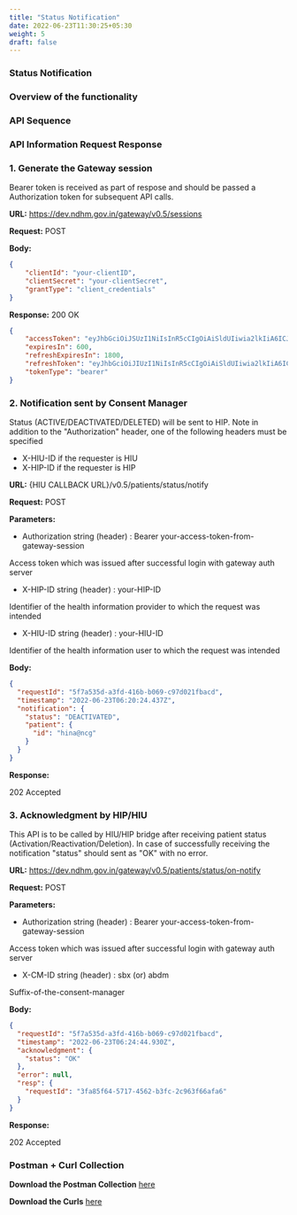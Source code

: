 ```yaml
---
title: "Status Notification"
date: 2022-06-23T11:30:25+05:30
weight: 5
draft: false
---
```



###  Status Notification

### Overview of the functionality


### API Sequence


### API Information Request Response


### 1. Generate the Gateway session

Bearer token is received as part of respose and should be passed a Authorization token for subsequent API calls.

**URL:** https://dev.ndhm.gov.in/gateway/v0.5/sessions

**Request:** POST  

**Body:**

```json
{
    "clientId": "your-clientID",
    "clientSecret": "your-clientSecret",
    "grantType": "client_credentials"
}
```

**Response:** 200   OK

```json
{
    "accessToken": "eyJhbGciOiJSUzI1NiIsInR5cCIgOiAiSldUIiwia2lkIiA6ICJBbFJiNVdDbThUbTlFSl9JZk85ejA2ajlvQ3Y1MXBLS0ZrbkdiX1RCdkswIn0.eyJleHAiOjE2NTMzNjkyNTYsImlhdCI6MTY1MzM2ODY1NnR",
    "expiresIn": 600,
    "refreshExpiresIn": 1800,
    "refreshToken": "eyJhbGciOiJIUzI1NiIsInR5cCIgOiAiSldUIiwia2lkIiA6ICIyMWU5NzA4OS00ZTcxLTQyNGEtOTAzYS1jOTAyMWM1NmFlNWYifQ.eyJleHAiOjE2NTMzNzA0NTYsImlhdCI6MTY1MzM2ODY1NiwianRpIjoi",
    "tokenType": "bearer"
}
```





### 2. Notification sent by Consent Manager

Status (ACTIVE/DEACTIVATED/DELETED) will be sent to HIP. Note in addition to the "Authorization" header, one of the following headers must be specified

- X-HIU-ID if the requester is HIU
- X-HIP-ID if the requester is HIP

**URL:** {HIU CALLBACK URL}/v0.5/patients/status/notify

**Request:** POST

**Parameters:**

- Authorization string (header) : Bearer your-access-token-from-gateway-session

Access token which was issued after successful login with gateway auth server

- X-HIP-ID string (header) : your-HIP-ID

Identifier of the health information provider to which the request was intended

- X-HIU-ID string (header) : your-HIU-ID

Identifier of the health information user to which the request was intended

**Body:**

```json
{
  "requestId": "5f7a535d-a3fd-416b-b069-c97d021fbacd",
  "timestamp": "2022-06-23T06:20:24.437Z",
  "notification": {
    "status": "DEACTIVATED",
    "patient": {
      "id": "hina@ncg"
    }
  }
}

```

**Response:**

202 	Accepted




### 3. Acknowledgment by HIP/HIU

This API is to be called by HIU/HIP bridge after receiving patient status (Activation/Reactivation/Deletion). In case of successfully receiving the notification "status" should sent as "OK" with no error.

**URL:**  https://dev.ndhm.gov.in/gateway/v0.5/patients/status/on-notify

**Request:** POST

**Parameters:**

- Authorization string (header) : Bearer your-access-token-from-gateway-session

Access token which was issued after successful login with gateway auth server

- X-CM-ID string (header) :  sbx (or) abdm

Suffix-of-the-consent-manager

**Body:**

```json
{
  "requestId": "5f7a535d-a3fd-416b-b069-c97d021fbacd",
  "timestamp": "2022-06-23T06:24:44.930Z",
  "acknowledgment": {
    "status": "OK"
  },
  "error": null,
  "resp": {
    "requestId": "3fa85f64-5717-4562-b3fc-2c963f66afa6"
  }
}

```

**Response:**

202 	Accepted




### Postman + Curl Collection 

**Download the Postman Collection** [here](/abdm-docs/Postman/)

**Download the Curls** [here](/abdm-docs/Curls/)








